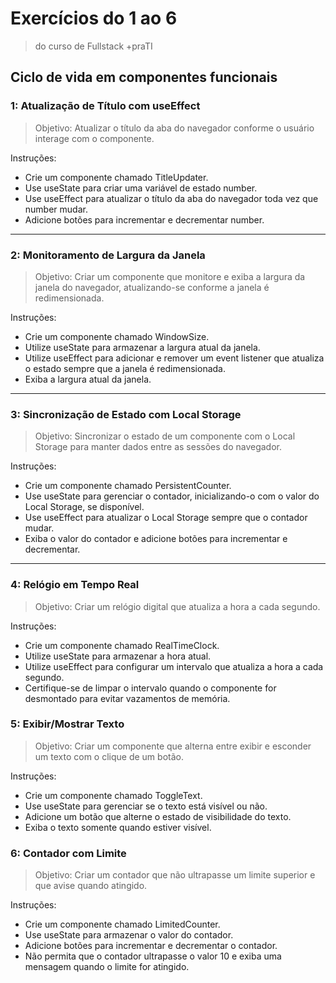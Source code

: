 # Exercícios do 1 ao 6
> do curso de Fullstack +praTI

## Ciclo de vida em componentes funcionais

### 1: Atualização de Título com useEffect

> Objetivo: Atualizar o título da aba do navegador conforme o usuário interage com o componente.

Instruções:

- Crie um componente chamado TitleUpdater.
- Use useState para criar uma variável de estado number.
- Use useEffect para atualizar o título da aba do navegador toda vez que number mudar.
- Adicione botões para incrementar e decrementar number.

<hr>

### 2: Monitoramento de Largura da Janela

> Objetivo: Criar um componente que monitore e exiba a largura da janela do navegador, atualizando-se conforme a janela é redimensionada.

Instruções:

- Crie um componente chamado WindowSize.
- Utilize useState para armazenar a largura atual da janela.
- Utilize useEffect para adicionar e remover um event listener que atualiza o estado sempre que a janela é redimensionada.
- Exiba a largura atual da janela.

<hr>

### 3: Sincronização de Estado com Local Storage

> Objetivo: Sincronizar o estado de um componente com o Local Storage para manter dados entre as sessões do navegador.

Instruções:

- Crie um componente chamado PersistentCounter.
- Use useState para gerenciar o contador, inicializando-o com o valor do Local Storage, se disponível.
- Use useEffect para atualizar o Local Storage sempre que o contador mudar.
- Exiba o valor do contador e adicione botões para incrementar e decrementar.

<hr>

### 4: Relógio em Tempo Real

> Objetivo: Criar um relógio digital que atualiza a hora a cada segundo.

Instruções:

- Crie um componente chamado RealTimeClock.
- Utilize useState para armazenar a hora atual.
- Utilize useEffect para configurar um intervalo que atualiza a hora a cada segundo.
- Certifique-se de limpar o intervalo quando o componente for desmontado para evitar vazamentos de memória.

### 5: Exibir/Mostrar Texto

> Objetivo: Criar um componente que alterna entre exibir e esconder um texto com o clique de um botão.

Instruções:

- Crie um componente chamado ToggleText.
- Use useState para gerenciar se o texto está visível ou não.
- Adicione um botão que alterne o estado de visibilidade do texto.
- Exiba o texto somente quando estiver visível.

### 6: Contador com Limite

> Objetivo: Criar um contador que não ultrapasse um limite superior e que avise quando atingido.

Instruções:

- Crie um componente chamado LimitedCounter.
- Use useState para armazenar o valor do contador.
- Adicione botões para incrementar e decrementar o contador.
- Não permita que o contador ultrapasse o valor 10 e exiba uma mensagem quando o limite for atingido.